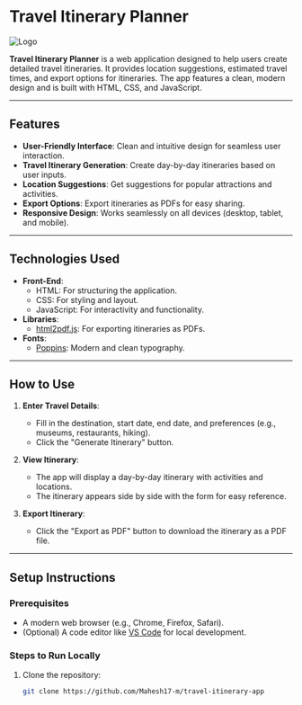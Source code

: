# Travel Itinerary Planner

![Logo](./assets/logo.png)

**Travel Itinerary Planner** is a web application designed to help users create detailed travel itineraries. It provides location suggestions, estimated travel times, and export options for itineraries. The app features a clean, modern design and is built with HTML, CSS, and JavaScript.

---

## Features

- **User-Friendly Interface**: Clean and intuitive design for seamless user interaction.
- **Travel Itinerary Generation**: Create day-by-day itineraries based on user inputs.
- **Location Suggestions**: Get suggestions for popular attractions and activities.
- **Export Options**: Export itineraries as PDFs for easy sharing.
- **Responsive Design**: Works seamlessly on all devices (desktop, tablet, and mobile).

---

## Technologies Used

- **Front-End**:
  - HTML: For structuring the application.
  - CSS: For styling and layout.
  - JavaScript: For interactivity and functionality.
- **Libraries**:
  - [html2pdf.js](https://github.com/eKoopmans/html2pdf.js): For exporting itineraries as PDFs.
- **Fonts**:
  - [Poppins](https://fonts.google.com/specimen/Poppins): Modern and clean typography.

---

## How to Use

1. **Enter Travel Details**:
   - Fill in the destination, start date, end date, and preferences (e.g., museums, restaurants, hiking).
   - Click the "Generate Itinerary" button.

2. **View Itinerary**:
   - The app will display a day-by-day itinerary with activities and locations.
   - The itinerary appears side by side with the form for easy reference.

3. **Export Itinerary**:
   - Click the "Export as PDF" button to download the itinerary as a PDF file.

---

## Setup Instructions

### Prerequisites
- A modern web browser (e.g., Chrome, Firefox, Safari).
- (Optional) A code editor like [VS Code](https://code.visualstudio.com/) for local development.

### Steps to Run Locally
1. Clone the repository:
   ```bash
   git clone https://github.com/Mahesh17-m/travel-itinerary-app